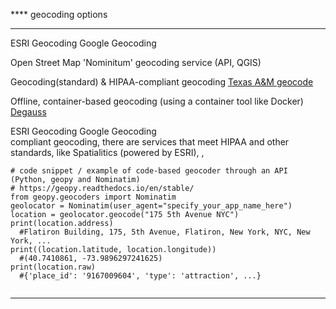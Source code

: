 **** geocoding options 

****  

ESRI Geocoding
Google Geocoding  

Open Street Map 'Nominitum' geocoding service (API, QGIS)


Geocoding(standard) & HIPAA-compliant geocoding
[Texas A&M geocode](https://www.geocod.io/enterprise/)

Offline, container-based geocoding (using a container tool like Docker) 
[Degauss](https://degauss.org/geocoder/)

ESRI Geocoding
Google Geocoding  
compliant geocoding, there are services that meet HIPAA and other standards, like Spatialitics (powered by ESRI),  , 


```
# code snippet / example of code-based geocoder through an API (Python, geopy and Nominatim)
# https://geopy.readthedocs.io/en/stable/ 
from geopy.geocoders import Nominatim
geolocator = Nominatim(user_agent="specify_your_app_name_here")
location = geolocator.geocode("175 5th Avenue NYC")
print(location.address)
  #Flatiron Building, 175, 5th Avenue, Flatiron, New York, NYC, New York, ...
print((location.latitude, location.longitude))
  #(40.7410861, -73.9896297241625)
print(location.raw)
  #{'place_id': '9167009604', 'type': 'attraction', ...}


```
**** 
